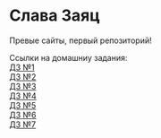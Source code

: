 

# Слава Заяц
Превые сайты, первый репозиторий!

Ссылки на домашниу задания:  
[ДЗ №1](https://sousmp.github.io/HomeWork1/ "Создан по курсу Веб-разработчик 10.0")  
[ДЗ №2](https://sousmp.github.io/HomeWork2/ "Создан по курсу Веб-разработчик 10.0")  
[ДЗ №3](https://sousmp.github.io/HomeWork3/ "Создан по курсу Веб-разработчик 10.0")  
[ДЗ №4](https://sousmp.github.io/HomeWork4/src/ "Создан по курсу Веб-разработчик 10.0")  
[ДЗ №5](https://sousmp.github.io/HomeWork5/ "Создан по курсу Веб-разработчик 10.0")  
[ДЗ №6](https://github.com/Sousmp/sousmp.github.io/tree/master/HomeWork6 "Создан по курсу Веб-разработчик 10.0")  
[ДЗ №7](https://sousmp.github.io/lesson_12/ "Создан по курсу Веб-разработчик 10.0")  


